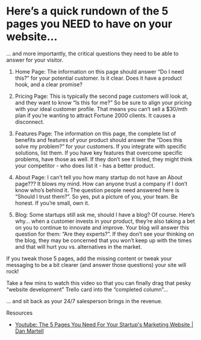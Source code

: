 

# Here’s a quick rundown of the 5 pages you NEED to have on your website…

… and more importantly, the critical questions they need to be able to answer for your visitor. 

1) Home Page: The information on this page should answer “Do I need this?” for your potential customer. Is it clear. Does it have a product hook, and a clear promise?

2) Pricing Page: This is typically the second page customers will look at, and they want to know “Is this for me?” So be sure to align your pricing with your ideal customer profile. That means you can’t sell a $30/mth plan if you’re wanting to attract Fortune 2000 clients. It causes a disconnect.

3) Features Page: The information on this page, the complete list of benefits and features of your product should answer the “Does this solve my problem?” for your customers. If you integrate with specific solutions, list them. If you have key features that overcome specific problems, have those as well.  If they don’t see it listed, they might think your competitor - who does list it - has a better product.

4) About Page: I can’t tell you how many startup do not have an About page??? It blows my mind. How can anyone trust a company if I don’t know who’s behind it.  The question people need answered here is “Should I trust them?”. So yes, put a picture of you, your team. Be honest. If you’re small, own it.

5) Blog: Some startups still ask me, should I have a blog? Of course. Here’s why... when a customer invests in your product, they’re also taking a bet on you to continue to innovate and improve. Your blog will answer this question for them: “Are they experts?”. If they don’t see your thinking on the blog, they may be concerned that you won’t keep up with the times and that will hurt you vs. alternatives in the market.

If you tweak those 5 pages, add the missing content or tweak your messaging to be a bit clearer (and answer those questions) your site will rock!

Take a few mins to watch this video so that you can finally drag that pesky “website development” Trello card into the “completed column”...

… and sit back as your 24/7 salesperson brings in the revenue.

Resources 
- [Youtube: The 5 Pages You Need For Your Startup's Marketing Website | Dan Martell](https://www.youtube.com/watch?v=EptKcbr2M1M)
